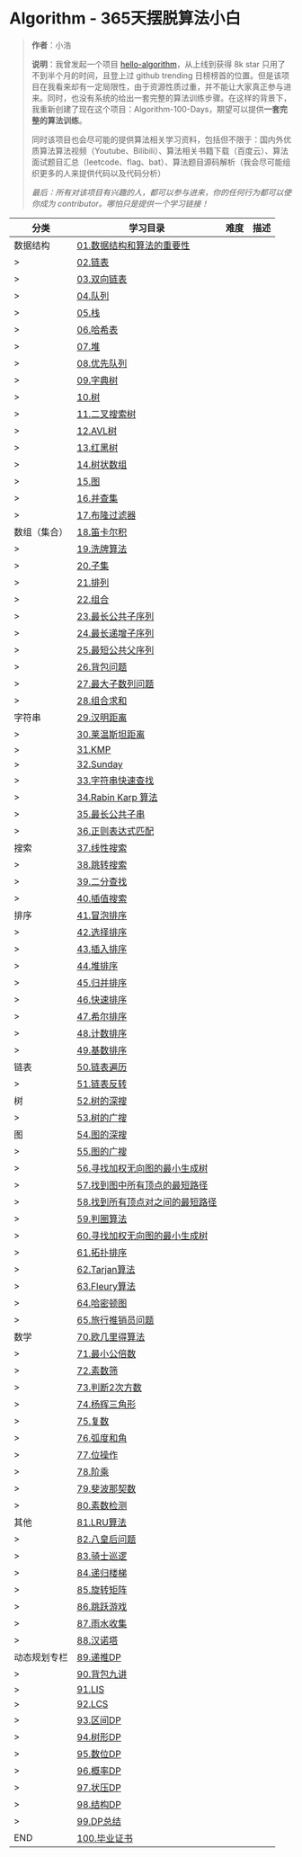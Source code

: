 # Algorithm - 365天摆脱算法小白
> **作者**：小浩
>
> **说明**：我曾发起一个项目 [hello-algorithm](https://github.com/geekxh/hello-algorithm)，从上线到获得 8k star 只用了不到半个月的时间，且登上过 github trending 日榜榜首的位置。但是该项目在我看来却有一定局限性，由于资源性质过重，并不能让大家真正参与进来。同时，也没有系统的给出一套完整的算法训练步骤。在这样的背景下，我重新创建了现在这个项目：Algorithm-100-Days，期望可以提供**一套完整的算法训练**。
>
> 同时该项目也会尽可能的提供算法相关学习资料，包括但不限于：国内外优质算法算法视频（Youtube、Bilibili）、算法相关书籍下载（百度云）、算法面试题目汇总（leetcode、flag、bat）、算法题目源码解析（我会尽可能组织更多的人来提供代码以及代码分析）
>
> *最后：所有对该项目有兴趣的人，都可以参与进来，你的任何行为都可以使你成为 contributor。哪怕只是提供一个学习链接！*



分类 | 学习目录 | 难度 | 描述 |
--- | --- | --- | --- | 
数据结构 | [01.数据结构和算法的重要性]() |   |   |
> | [02.链表]() |   |   |
> | [03.双向链表]() |   |   |
> | [04.队列]() |   |   |
> | [05.栈]() |   |   |
> | [06.哈希表]() |   |   |
> | [07.堆]() |   |   |
> | [08.优先队列]() |   |   |
> | [09.字典树]() |   |   |
> | [10.树]() |   |   |
> | [11.二叉搜索树]() |   |   |
> | [12.AVL树]() |   |   |
> | [13.红黑树]() |   |   |
> | [14.树状数组]() |   |   |
> | [15.图]() |   |   |
> | [16.并查集]() |   |   |
> | [17.布隆过滤器]() |   |   |
数组（集合） | [18.笛卡尔积]() |   |   |
> | [19.洗牌算法]() |   |   |
> | [20.子集]() |   |   |
> | [21.排列]() |   |   |
> | [22.组合]() |   |   |
> | [23.最长公共子序列]() |   |   |
> | [24.最长递增子序列]() |   |   |
> | [25.最短公共父序列]() |   |   |
> | [26.背包问题]() |   |   |
> | [27.最大子数列问题]() |   |   |
> | [28.组合求和]() |   |   |
字符串 | [29.汉明距离]() |   |   |
> | [30.莱温斯坦距离]() |   |   |
> | [31.KMP]() |   |   |
> | [32.Sunday]() |   |   |
> | [33.字符串快速查找]() |   |   |
> | [34.Rabin Karp 算法]() |   |   |
> | [35.最长公共子串]() |   |   |
> | [36.正则表达式匹配]() |   |   |
搜索 | [37.线性搜索]() |   |   |
> | [38.跳转搜索]() |   |   |
> | [39.二分查找]() |   |   |
> | [40.插值搜索]() |   |   |
排序 | [41.冒泡排序]() |   |   |
> | [42.选择排序]() |   |   |
> | [43.插入排序]() |   |   |
> | [44.堆排序]() |   |   |
> | [45.归并排序]() |   |   |
> | [46.快速排序]() |   |   |
> | [47.希尔排序]() |   |   |
> | [48.计数排序]() |   |   |
> | [49.基数排序]() |   |   |
链表 | [50.链表遍历]() |   |   |
> | [51.链表反转]() |   |   |
树 | [52.树的深搜]() |   |   |
> | [53.树的广搜]() |   |   |
图 | [54.图的深搜]() |   |   |
> | [55.图的广搜]() |   |   |
> | [56.寻找加权无向图的最小生成树]() |   |   |
> | [57.找到图中所有顶点的最短路径]() |   |   |
> | [58.找到所有顶点对之间的最短路径]() |   |   |
> | [59.判圈算法]() |   |   |
> | [60.寻找加权无向图的最小生成树]() |   |   |
> | [61.拓扑排序]() |   |   |
> | [62.Tarjan算法]() |   |   |
> | [63.Fleury算法]() |   |   |
> | [64.哈密顿图]() |   |   |
> | [65.旅行推销员问题]() |   |   |
数学 | [70.欧几里得算法]() |   |   |
> | [71.最小公倍数]() |   |   |
> | [72.素数筛]() |   |   |
> | [73.判断2次方数]() |   |   |
> | [74.杨辉三角形]() |   |   |
> | [75.复数]() |   |   |
> | [76.弧度和角]() |   |   |
> | [77.位操作]() |   |   |
> | [78.阶乘]() |   |   |
> | [79.斐波那契数]() |   |   |
> | [80.素数检测]() |   |   |
其他 | [81.LRU算法]() |   |   |
> | [82.八皇后问题]() |   |   |
> | [83.骑士巡逻]() |   |   |
> | [84.递归楼梯]() |   |   |
> | [85.旋转矩阵]() |   |   |
> | [86.跳跃游戏]() |   |   |
> | [87.雨水收集]() |   |   |
> | [88.汉诺塔]() |   |   |
动态规划专栏 | [89.递推DP]() |   |   |
 > | [90.背包九讲]() |   |   |
 > | [91.LIS]() |   |   |
 > | [92.LCS]() |   |   |
 > | [93.区间DP]() |   |   |
 > | [94.树形DP]() |   |   |
 > | [95.数位DP]() |   |   |
 > | [96.概率DP]() |   |   |
 > | [97.状压DP]() |   |   |
 > | [98.结构DP]() |   |   |
 > | [99.DP总结]() |   |   |
END | [100.毕业证书]() |   |   |
